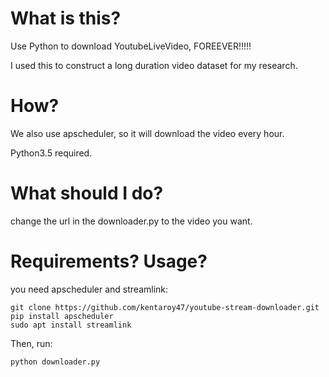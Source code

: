 # What is this?
Use Python to download YoutubeLiveVideo, FOREEVER!!!!!

I used this to construct a long duration video dataset for my research.

# How?
We also use apscheduler, so it will download the video every hour.

Python3.5 required.

# What should I do?
change the url in the downloader.py to the video you want.

# Requirements? Usage?
you need apscheduler and streamlink:

```
git clone https://github.com/kentaroy47/youtube-stream-downloader.git
pip install apscheduler
sudo apt install streamlink
```

Then, run:

```
python downloader.py

```
